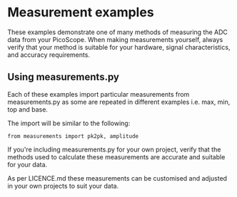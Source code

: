 <!-- Copyright (C) 2018-2022 Pico Technology Ltd. See LICENSE file for terms. -->
# Measurement examples

These examples demonstrate one of many methods of measuring the ADC data from your PicoScope.
When making measurements yourself, always verify that your method is suitable for your hardware, signal characteristics, and accuracy requirements.

## Using measurements.py

Each of these examples import particular measurements from measurements.py as some are repeated
in different examples i.e. max, min, top and base. 

The import will be similar to the following:

`from measurements import pk2pk, amplitude`

If you're including measurements.py for your own project, verify that the methods used to calculate
these measurements are accurate and suitable for your data. 

As per LICENCE.md these measurements can be customised and adjusted in your own projects to suit
your data. 